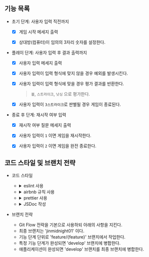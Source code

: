 ## 기능 목록

* 초기 단계: 사용자 입력 직전까지
    - [x] 게임 시작 메세지 출력
    - [x] 상대방(컴퓨터)이 임의의 3자리 숫자를 설정한다.
  

* 플레이 단계: 사용자 입력 후 결과 출력까지
    - [x] 사용자 입력 메세지 출력 
    - [x] 사용자 입력이 입력 형식에 맞지 않을 경우 예외를 발생시킨다.
    - [x] 사용자 입력이 입력 형식에 맞을 경우 평가 결과를 반환한다.
      > `볼`, `스트라이크`, `낫싱` 으로 평가한다.
    - [x] 사용자 입력이 `3스트라이크`로 판별될 경우 게임이 종료된다.


* 종료 후 단계: 재시작 여부 입력 
    - [x] 재시작 여부 질문 메세지 출력
    - [x] 사용자 입력이 `1` 이면 게임을 재시작한다.
    - [x] 사용자 입력이 `2` 이면 게임을 완전 종료한다.


## 코드 스타일 및 브랜치 전략
* 코드 스타일
    - <details>
      <summary>eslint 사용</summary>

      `npm install eslint --save-dev` 로 eslint를 설치한다.

      .eslintrc.yml 파일을 생성하여 코드 스타일을 정의한다.
  </details>

    - <details>
      <summary>airbnb 규칙 사용</summary>

      `npx install-peerdeps --dev eslint-config-airbnb` 명령으로 설치한다.

      .eslintrc.yml의 `extends: ...` 에 `- airbnb` 를 추가한다.
  </details>

    - <details>
      <summary>prettier 사용</summary>

      `npm install prettier --save-dev` 로 prettier를 설치한다.

      `npm install eslint-config-prettier eslint-plugin-prettier` 로 충돌을 방지한다.

      > `eslint-config-prettier`: prettier와 겹치는 eslint 룰을 비활성화한다.
      >
      > `eslint-plugin-prettier`: prettier에서 발생한 오류를 eslint 오류로 표시해준다.

      .eslintrc.yml의 `extends: ...` 에 `- plugin:prettier/recommended` 를 추가한다.

      .prettierrc.yml 파일을 생성한 후 prettier 규칙을 추가한다.
  </details>

    - <details>
      <summary>JSDoc 작성</summary>

      클래스, 함수, 변수의 문서화 및 타입을 명확히 하기 위해 JSDoc을 작성한다.

      ```js
      /**
       * 두 숫자의 합을 연산하는 함수
       * @param {number} a
       * @param {number} b
       * @returns {number}
       */
      function sum(a, b) {
        return a + b;
      }
      ```
  </details>


* 브랜치 전략
    - Git Flow 전략을 기본으로 사용하되 아래의 사항을 지킨다.
    - 최종 브랜치는 'jinmidnight01' 이다.
    - 기능 단계 단위로 'feature/{feature}' 브랜치에서 작업한다.
    - 특정 기능 단계가 완성되면 'develop' 브랜치에 병합한다.
    - 애플리케이션이 완성되면 'develop' 브랜치를 최종 브랜치에 병합한다.
